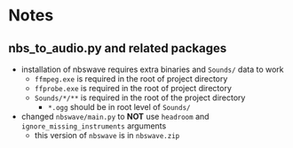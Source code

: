 # Notes

## nbs_to_audio.py and related packages
- installation of nbswave requires extra binaries and `Sounds/` data to work
    - `ffmpeg.exe` is required in the root of project directory
    - `ffprobe.exe` is required in the root of project directory
    - `Sounds/*/**` is required in the root of the project directory
        - `*.ogg` should be in root level of `Sounds/` 
- changed `nbswave/main.py` to **NOT** use `headroom` and `ignore_missing_instruments` arguments
    - this version of `nbswave` is in `nbswave.zip`
